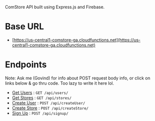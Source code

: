 ComStore API built using Express.js and Firebase.
# Base URL
* [https://us-central1-comstore-ga.cloudfunctions.net](https://us-central1-comstore-ga.cloudfunctions.net)
# Endpoints
Note: Ask me (Govind) for info about POST request body info, or click on links below & go thru code. Too lazy to write it here lol.
* [Get Users](https://github.com/govindsartaj/comstore-api/blob/c49107b5a7c08f194a2388ce47720eb1fb17bfd2/functions/index.js#L27) : `GET /api/users/`
* [Get Stores](https://github.com/govindsartaj/comstore-api/blob/c49107b5a7c08f194a2388ce47720eb1fb17bfd2/functions/index.js#L9) : `GET /api/stores/`
* [Create User](https://github.com/govindsartaj/comstore-api/blob/c49107b5a7c08f194a2388ce47720eb1fb17bfd2/functions/index.js#L64) : `POST /api/createUser/`
* [Create Store](https://github.com/govindsartaj/comstore-api/blob/c49107b5a7c08f194a2388ce47720eb1fb17bfd2/functions/index.js#L45) : `POST /api/createStore/`
* [Sign Up](https://github.com/govindsartaj/comstore-api/blob/c49107b5a7c08f194a2388ce47720eb1fb17bfd2/functions/index.js#L91) : `POST /api/signup/`
